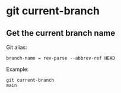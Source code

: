 # git current-branch

## Get the current branch name

Git alias:

```git
branch-name = rev-parse --abbrev-ref HEAD
```

Example:

```shell
git current-branch
main
```
